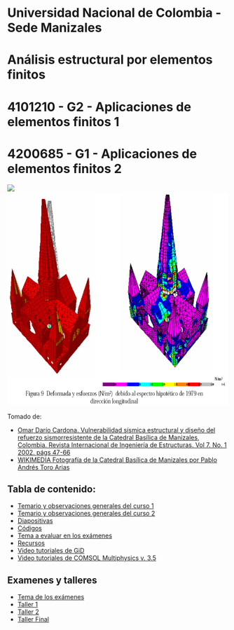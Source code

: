 # Universidad Nacional de Colombia - Sede Manizales
# Análisis estructural por elementos finitos
# 4101210 - G2 - Aplicaciones de elementos finitos 1
# 4200685 - G1 - Aplicaciones de elementos finitos 2

<p float="left">
  <img src="https://upload.wikimedia.org/wikipedia/commons/thumb/0/09/2007-06-12_catedral_de_manizales-pablo_andres_toro_arias.jpg/266px-2007-06-12_catedral_de_manizales-pablo_andres_toro_arias.jpg" height="485" />

  <img src="../figs/catedral.png" height="485" /> 
</p>

Tomado de:
* [Omar Darío Cardona. Vulnerabilidad sísmica estructural y diseño del refuerzo sismorresistente de la Catedral Basílica de Manizales, Colombia. Revista Internacional de Ingeniería de Estructuras. Vol 7. No. 1 2002. págs 47-66](http://idea.manizales.unal.edu.co/gestion_riesgos/descargas/gestion/Catedralm1.pdf)
* [WIKIMEDIA Fotografía de la Catedral Basílica de Manizales por Pablo Andrés Toro Arias](https://commons.wikimedia.org/wiki/File:2007-06-12_catedral_de_manizales-pablo_andres_toro_arias.jpg)

## Tabla de contenido: 
- [Temario y observaciones generales del curso 1](01_temario_y_observaciones_generales_1.md)
- [Temario y observaciones generales del curso 2](01_temario_y_observaciones_generales_2.md)
- [Diapositivas](../diapositivas)
- [Códigos](../codigo/)
- [Tema a evaluar en los exámenes](tema_examenes.md)
- [Recursos](recursos.md)
- [Video tutoriales de GiD](GiD.md)
- [Video tutoriales de COMSOL Multiphysics v. 3.5](COMSOL.md)

## Examenes y talleres
- [Tema de los exámenes](tema_examenes.md)
- [Taller 1](../talleres/taller_1_2019b.md)
- [Taller 2](../talleres/taller_2_2019b.md)
- [Taller Final](../talleres/taller_3_2019b.md)